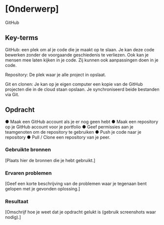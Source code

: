 # [Onderwerp]
GitHub

## Key-terms
GitHub: een plek om al je code die je maakt op te slaan. Je kan deze code bewerken zonder de voorgaande geschiedenis te verliezen. Ook kan je mensen mee laten kijken in je code. Zij kunnen ook aanpassingen doen in je code.

Repository: De plek waar je alle project in opslaat. 

Git en clonen: Je kan op je eigen computer een kopie van de GitHub projecten die in de cloud staan opslaan. Je synchroniseerd beide bestanden via Git. 





## Opdracht
●	Maak een GitHub account als je er nog geen hebt
●	Maak een repository op je GitHub account voor je portfolio
●	Geef permissies aan je teamgenoten om de repository te gebruiken
●	Push je code naar je repository
●	Pull / Clone een repository van je peer.

### Gebruikte bronnen
[Plaats hier de bronnen die je hebt gebruikt.]

### Ervaren problemen
[Geef een korte beschrijving van de problemen waar je tegenaan bent gelopen met je gevonden oplossing.]

### Resultaat
[Omschrijf hoe je weet dat je opdracht gelukt is (gebruik screenshots waar nodig).]
